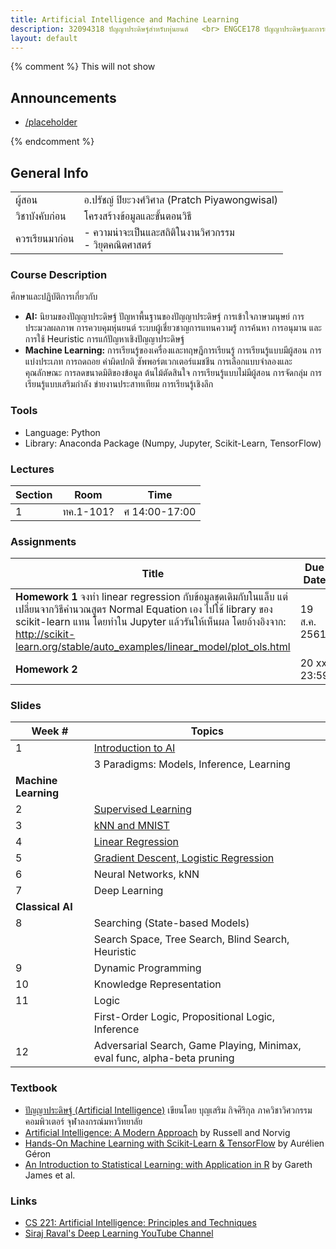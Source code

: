 ```yaml
---
title: Artificial Intelligence and Machine Learning
description: 32094318 ปัญญาประดิษฐ์สำหรับหุ่นยนต์	<br> ENGCE178 ปัญญาประดิษฐ์และการเรียนรู้ของเครื่อง <br><br> วิศวกรรมคอมพิวเตอร์ มหาวิทยาลัยเทคโนโลยีราชมงคลล้านนา
layout: default
---
```

{% comment %} 
  This will not show

<div class="course-announcements">
  <h2 id="announcements">Announcements</h2>
  <ul>
    <li><a href="">/placeholder</a></li>
  </ul>
</div>
{% endcomment %} 

## General Info
| | |
|-|-|
| ผู้สอน | อ.ปรัชญ์ ปิยะวงศ์วิศาล (Pratch Piyawongwisal)|
| วิชาบังคับก่อน | โครงสร้างข้อมูลและขั้นตอนวิธี|
| ควรเรียนมาก่อน | - ความน่าจะเป็นและสถิติในงานวิศวกรรม <br> - วิยุตคณิตศาสตร์  |


### Course Description

ศึกษาและปฏิบัติการเกี่ยวกับ 
- **AI:** นิยามของปัญญาประดิษฐ์ ปัญหาพื้นฐานของปัญญาประดิษฐ์ การเข้าใจภาษามนุษย์ การประมวลผลภาพ การควบคุมหุ่นยนต์ ระบบผู้เชี่ยวชาญการแทนความรู้ การค้นหา การอนุมาน และการใช้ Heuristic การแก้ปัญหาเชิงปัญญาประดิษฐ์ 
- **Machine Learning:** การเรียนรู้ของเครื่องและทฤษฎีการเรียนรู้ การเรียนรู้แบบมีผู้สอน  การแบ่งประเภท  การถดถอย ค่าผิดปกติ ซัพพอร์ตเวกเตอร์แมชชีน การเลือกแบบจำลองและคุณลักษณะ การลดขนาดมิติของข้อมูล ต้นไม้ตัดสินใจ การเรียนรู้แบบไม่มีผู้สอน การจัดกลุ่ม การเรียนรู้แบบเสริมกำลัง ข่ายงานประสาทเทียม การเรียนรู้เชิงลึก 

### Tools
- Language: Python
- Library: Anaconda Package (Numpy, Jupyter, Scikit-Learn, TensorFlow)

### Lectures

| Section | Room | Time | 
| --- | --- | --- |
| 1 | ทค.1-101? | ศ 14:00-17:00 |

### Assignments

| Title | Due Date |
| --- | --- | 
| **Homework 1** จงทำ linear regression กับข้อมูลชุดเดิมกับในแล็บ แต่เปลี่ยนจากวิธีคำนวณสูตร Normal Equation เอง ไปใช้ library ของ scikit-learn แทน โดยทำใน Jupyter แล้วรันให้เห็นผล โดยอ้างอิงจาก: http://scikit-learn.org/stable/auto_examples/linear_model/plot_ols.html  | 19 ส.ค. 2561 | 
| **Homework 2** | 20 xx 23:59 |

### Slides

| Week # | Topics |
| --- | --- | 
| 1 | [Introduction to AI](1%20-%20Introduction.pdf) |
|   | 3 Paradigms: Models, Inference, Learning |
| **Machine Learning** ||
| 2 | [Supervised Learning](2%20-%20Supervised.pdf) |
| 3 | [kNN and MNIST](3%20-%20kNN%20and%20MNIST.pdf)|
| 4 | [Linear Regression](4%20-%20Linear%20Regression.pdf) |
| 5 | [Gradient Descent, Logistic Regression](4%20-%20Linear%20Regression.pdf) | 
| 6 | Neural Networks, kNN |
| 7 | Deep Learning |
| **Classical AI** ||
| 8 | Searching (State-based Models) |
|   | Search Space, Tree Search, Blind Search, Heuristic |
| 9 | Dynamic Programming | 
| 10 | Knowledge Representation | 
| 11 | Logic |
|   | First-Order Logic, Propositional Logic, Inference | 
| 12 | Adversarial Search, Game Playing, Minimax, eval func, alpha-beta pruning |

### Textbook
- [ปัญญาประดิษฐ์ (Artificial Intelligence)](http://www.cp.eng.chula.ac.th/~boonserm/teaching/ai1.0.2.pdf) เขียนโดย บุญเสริม กิจศิริกุล ภาควิชาวิศวกรรมคอมพิวเตอร์ จุฬาลงกรณ์มหาวิทยาลัย
- [Artificial Intelligence: A Modern Approach](https://www.amazon.com/Artificial-Intelligence-Approach-Stuart-Russell/dp/9332543518/) by Russell and Norvig
- [Hands-On Machine Learning with Scikit-Learn & TensorFlow](https://www.amazon.com/_/dp/1491962291?tag=oreilly20-20) by Aurélien Géron
- [An Introduction to Statistical Learning: with Application in R](https://www.amazon.com/Introduction-Statistical-Learning-Applications-Statistics/dp/1461471370) by Gareth James et al.

### Links
- [CS 221: Artificial Intelligence: Principles and Techniques](http://web.stanford.edu/class/cs221/index.html#coursework)
- [Siraj Raval's Deep Learning YouTube Channel](https://www.youtube.com/channel/UCWN3xxRkmTPmbKwht9FuE5A)
